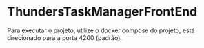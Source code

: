 # ThundersTaskManagerFrontEnd

Para executar o projeto, utilize o docker compose do projeto, está direcionado para a porta 4200 (padrão).
